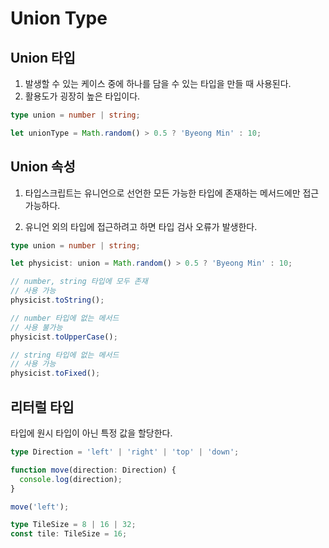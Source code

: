 # Union Type

## Union 타입

1. 발생할 수 있는 케이스 중에 하나를 담을 수 있는 타입을 만들 때 사용된다.
2. 활용도가 굉장히 높은 타입이다.

```typescript
type union = number | string;

let unionType = Math.random() > 0.5 ? 'Byeong Min' : 10;
```

## Union 속성

1. 타입스크립트는 유니언으로 선언한 모든 가능한 타입에 존재하는 메서드에만 접근 가능하다.

2. 유니언 외의 타입에 접근하려고 하면 타입 검사 오류가 발생한다.

```typescript
type union = number | string;

let physicist: union = Math.random() > 0.5 ? 'Byeong Min' : 10;

// number, string 타입에 모두 존재
// 사용 가능
physicist.toString();

// number 타입에 없는 메서드
// 사용 불가능
physicist.toUpperCase();

// string 타입에 없는 메서드
// 사용 가능
physicist.toFixed();
```

## 리터럴 타입

타입에 원시 타입이 아닌 특정 값을 할당한다.

```typescript
type Direction = 'left' | 'right' | 'top' | 'down';

function move(direction: Direction) {
  console.log(direction);
}

move('left');

type TileSize = 8 | 16 | 32;
const tile: TileSize = 16;
```

